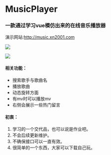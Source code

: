 # MusicPlayer
### 一款通过学习vue模仿出来的在线音乐播放器

演示网站:http://music.xn2001.com

![](https://cdn.xn2001.com/img/GitHub/image-20200121000737073.png)

![](https://cdn.xn2001.com/img/GitHub/image-20200121001144141.png)

#### 相关功能：

- 搜索歌手与歌曲名
- 播放歌曲
- 动态旋转方面
- 有mv时可以播放mv
- 右侧会展示一些热门留言

#### 初衷：

1. 学习的一个交代品，也可以说是作业吧。
2. 不会后续更新维护。
3. 不确保接口可以一直有效。
4. 很简单的一个东西，大家可以下载自己玩。
